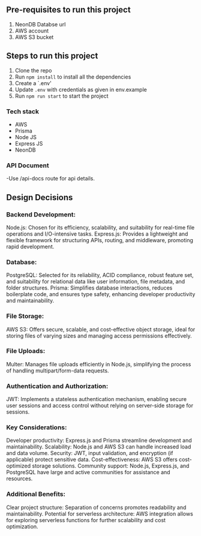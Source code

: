 ## Pre-requisites to run this project

1. NeonDB Databse url
2. AWS account
3. AWS S3 bucket


## Steps to run this project

1. Clone the repo
2. Run `npm install` to install all the dependencies
3. Create a `.env'
4. Update `.env` with credentials as given in env.example
5. Run `npm run start` to start the project


### Tech stack
- AWS
- Prisma
- Node JS
- Express JS
- NeonDB

### API Document
 -Use /api-docs route for api details.

## Design Decisions 
### Backend Development:
Node.js: Chosen for its efficiency, scalability, and suitability for real-time file operations and I/O-intensive tasks.
Express.js: Provides a lightweight and flexible framework for structuring APIs, routing, and middleware, promoting rapid development.

### Database:
PostgreSQL: Selected for its reliability, ACID compliance, robust feature set, and suitability for relational data like user information, file metadata, and folder structures.
Prisma: Simplifies database interactions, reduces boilerplate code, and ensures type safety, enhancing developer productivity and maintainability.

### File Storage:
AWS S3: Offers secure, scalable, and cost-effective object storage, ideal for storing files of varying sizes and managing access permissions effectively.

### File Uploads:
Multer: Manages file uploads efficiently in Node.js, simplifying the process of handling multipart/form-data requests.

### Authentication and Authorization:
JWT: Implements a stateless authentication mechanism, enabling secure user sessions and access control without relying on server-side storage for sessions.

### Key Considerations:
Developer productivity: Express.js and Prisma streamline development and maintainability.
Scalability: Node.js and AWS S3 can handle increased load and data volume.
Security: JWT, input validation, and encryption (if applicable) protect sensitive data.
Cost-effectiveness: AWS S3 offers cost-optimized storage solutions.
Community support: Node.js, Express.js, and PostgreSQL have large and active communities for assistance and resources.

### Additional Benefits:
Clear project structure: Separation of concerns promotes readability and maintainability.
Potential for serverless architecture: AWS integration allows for exploring serverless functions for further scalability and cost optimization.

